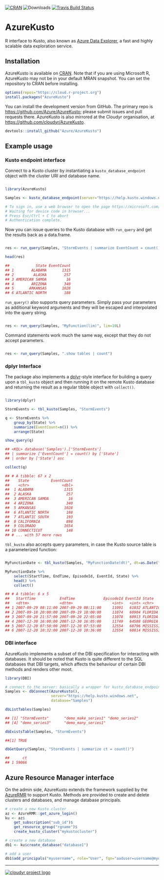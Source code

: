[![CRAN](https://www.r-pkg.org/badges/version/AzureKusto)](https://cran.r-project.org/package=AzureKusto)
![Downloads](https://cranlogs.r-pkg.org/badges/AzureKusto)
[![Travis Build Status](https://travis-ci.org/cloudyr/AzureKusto.png?branch=master)](https://travis-ci.org/cloudyr/AzureKusto)

# AzureKusto

R interface to Kusto, also known as [Azure Data Explorer](https://azure.microsoft.com/en-us/services/data-explorer/), a fast and highly scalable data exploration service.

## Installation

AzureKusto is available on [CRAN](https://cran.r-project.org/web/packages/AzureKusto/index.html). Note that if you are using Microsoft R, AzureKusto may not be in your default MRAN snapshot. You can set the repository to CRAN before installing.

```r
options(repos="https://cloud.r-project.org")
install.packages("AzureKusto")
```

You can install the development version from GitHub. The primary repo is https://github.com/Azure/AzureKusto; please submit issues and pull requests there. AzureKusto is also mirrored at the Cloudyr organisation, at https://github.com/cloudyr/AzureKusto.

```r
devtools::install_github("Azure/AzureKusto")
```

## Example usage

### Kusto endpoint interface

Connect to a Kusto cluster by instantiating a `kusto_database_endpoint` object with the cluster URI and database name.

```r

library(AzureKusto)

Samples <- kusto_database_endpoint(server="https://help.kusto.windows.net", database="Samples")

# To sign in, use a web browser to open the page https://microsoft.com/devicelogin and enter the code FPD8GZPY9 to authenticate.
# Waiting for device code in browser...
# Press Esc/Ctrl + C to abort
# Authentication complete.
```

Now you can issue queries to the Kusto database with `run_query` and get the results back as a data.frame.

```r

res <- run_query(Samples, "StormEvents | summarize EventCount = count() by State | order by State asc")

head(res)

##            State EventCount
## 1        ALABAMA       1315
## 2         ALASKA        257
## 3 AMERICAN SAMOA         16
## 4        ARIZONA        340
## 5       ARKANSAS       1028
## 6 ATLANTIC NORTH        188

```

`run_query()` also supports query parameters. Simply pass your parameters as additional keyword arguments and they will be escaped and interpolated into the query string.

```r

res <- run_query(Samples, "MyFunction(lim)", lim=10L)

```

Command statements work much the same way, except that they do not accept parameters.

```r

res <- run_query(Samples, ".show tables | count")

```

### dplyr Interface

The package also implements a [dplyr](https://github.com/tidyverse/dplyr)-style interface for building a query upon a `tbl_kusto` object and then running it on the remote Kusto database and returning the result as a regular tibble object with `collect()`.

```r

library(dplyr)

StormEvents <- tbl_kusto(Samples, "StormEvents")

q <- StormEvents %>%
    group_by(State) %>%
    summarize(EventCount=n()) %>%
    arrange(State)

show_query(q)

## <KQL> database('Samples').['StormEvents']
## | summarize ['EventCount'] = count() by ['State']
## | order by ['State'] asc

collect(q)

## # A tibble: 67 x 2
##    State          EventCount
##    <chr>               <dbl>
##  1 ALABAMA              1315
##  2 ALASKA                257
##  3 AMERICAN SAMOA         16
##  4 ARIZONA               340
##  5 ARKANSAS             1028
##  6 ATLANTIC NORTH        188
##  7 ATLANTIC SOUTH        193
##  8 CALIFORNIA            898
##  9 COLORADO             1654
## 10 CONNECTICUT           148
## # ... with 57 more rows

```

`tbl_kusto` also accepts query parameters, in case the Kusto source table is a parameterized function:

```r

MyFunctionDate <- tbl_kusto(Samples, "MyFunctionDate(dt)", dt=as.Date("2019-01-01"))

MyFunctionDate %>%
    select(StartTime, EndTime, EpisodeId, EventId, State) %>%
    head() %>%
    collect()

## # A tibble: 6 x 5
##   StartTime           EndTime             EpisodeId EventId State         
##   <dttm>              <dttm>                  <int>   <int> <chr>         
## 1 2007-09-29 08:11:00 2007-09-29 08:11:00     11091   61032 ATLANTIC SOUTH
## 2 2007-09-18 20:00:00 2007-09-19 18:00:00     11074   60904 FLORIDA       
## 3 2007-09-20 21:57:00 2007-09-20 22:05:00     11078   60913 FLORIDA       
## 4 2007-12-30 16:00:00 2007-12-30 16:05:00     11749   64588 GEORGIA       
## 5 2007-12-20 07:50:00 2007-12-20 07:53:00     12554   68796 MISSISSIPPI   
## 6 2007-12-20 10:32:00 2007-12-20 10:36:00     12554   68814 MISSISSIPPI   

```


### DBI interface

AzureKusto implements a subset of the DBI specification for interacting with databases. It should be noted that Kusto is quite different to the SQL databases that DBI targets, which affects the behaviour of certain DBI methods and renders other moot.


```r
library(DBI)

# connect to the server: basically a wrapper for kusto_database_endpoint()
Samples <- dbConnect(AzureKusto(),
                     server="https://help.kusto.windows.net",
                     database="Samples")

dbListTables(Samples)

## [1] "StormEvents"       "demo_make_series1" "demo_series2"     
## [4] "demo_series3"      "demo_many_series1"

dbExistsTable(Samples, "StormEvents")

##[1] TRUE

dbGetQuery(Samples, "StormEvents | summarize ct = count()")

##      ct
## 1 59066
```


## Azure Resource Manager interface

On the admin side, AzureKusto extends the framework supplied by the [AzureRMR](https://github.com/Azure/AzureRMR) to support Kusto. Methods are provided to create and delete clusters and databases, and manage database principals.

```r
# create a new Kusto cluster
az <- AzureRMR::get_azure_login()
ku <- az$
    get_subscription("sub_id")$
    get_resource_group("rgname")$
    create_kusto_cluster("mykustocluster")

# create a new database
db1 <- ku$create_database("database1")

# add a user
db1$add_principals("myusername", role="User", fqn="aaduser=username@mydomain")
```

---
[![cloudyr project logo](https://i.imgur.com/JHS98Y7.png)](https://github.com/cloudyr)
